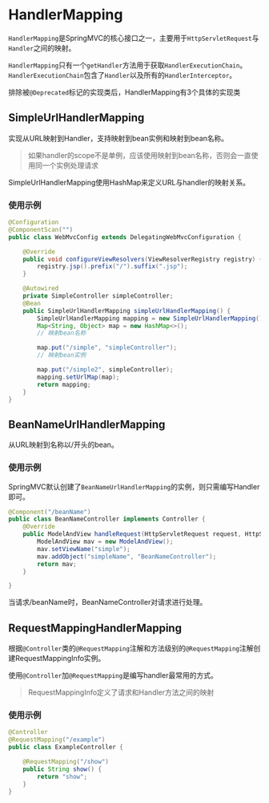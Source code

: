 # HandlerMapping

`HandlerMapping`是SpringMVC的核心接口之一，主要用于`HttpServletRequest`与`Handler`之间的映射。

`HandlerMapping`只有一个`getHandler`方法用于获取`HandlerExecutionChain`。`HandlerExecutionChain`包含了`Handler`以及所有的`HandlerInterceptor`。

排除被`@Deprecated`标记的实现类后，HandlerMapping有3个具体的实现类

## SimpleUrlHandlerMapping

实现从URL映射到Handler，支持映射到bean实例和映射到bean名称。

> 如果handler的scope不是单例，应该使用映射到bean名称，否则会一直使用同一个实例处理请求

SimpleUrlHandlerMapping使用HashMap来定义URL与handler的映射关系。

### 使用示例

```java
@Configuration
@ComponentScan("")
public class WebMvcConfig extends DelegatingWebMvcConfiguration {

    @Override
    public void configureViewResolvers(ViewResolverRegistry registry) {
        registry.jsp().prefix("/").suffix(".jsp");
    }

    @Autowired
    private SimpleController simpleController;
    @Bean
    public SimpleUrlHandlerMapping simpleUrlHandlerMapping() {
        SimpleUrlHandlerMapping mapping = new SimpleUrlHandlerMapping();
        Map<String, Object> map = new HashMap<>();
        // 映射bean名称

        map.put("/simple", "simpleController");
        // 映射bean实例

        map.put("/simple2", simpleController);
        mapping.setUrlMap(map);
        return mapping;
    }
}
```

## BeanNameUrlHandlerMapping

从URL映射到名称以/开头的bean。

### 使用示例

SpringMVC默认创建了`BeanNameUrlHandlerMapping`的实例，则只需编写Handler即可。

```java
@Component("/beanName")
public class BeanNameController implements Controller {
    @Override
    public ModelAndView handleRequest(HttpServletRequest request, HttpServletResponse response) throws Exception {
        ModelAndView mav = new ModelAndView();
        mav.setViewName("simple");
        mav.addObject("simpleName", "BeanNameController");
        return mav;
    }

}
```

当请求/beanName时，BeanNameController对请求进行处理。

## RequestMappingHandlerMapping

根据`@Controller`类的`@RequestMapping`注解和方法级别的`@RequestMapping`注解创建RequestMappingInfo实例。

使用`@Controller`加`@RequestMapping`是编写handler最常用的方式。

> RequestMappingInfo定义了请求和Handler方法之间的映射

### 使用示例

```java
@Controller
@RequestMapping("/example")
public class ExampleController {

    @RequestMapping("/show")
    public String show() {
        return "show";
    }    
}
```
